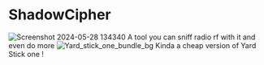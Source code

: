 # ShadowCipher
![Screenshot 2024-05-28 134340](https://github.com/WR117H/ShadowCipher/assets/97615989/ed26123b-1de1-44cc-9a72-c4e027f4042d)
A tool you can sniff radio rf with it and even do more
![Yard_stick_one_bundle_bg](https://github.com/WR117H/ShadowCipher/assets/97615989/b6cb4780-be03-4f8c-9433-e06b30d6bf9b)
Kinda a cheap version of Yard Stick one !
